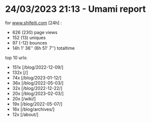 # 24/03/2023 21:13 - Umami report
for www.shifeiti.com [24h] :

 - 626 (230) page views
 - 152 (13) uniques
 - 97 (-12) bounces
 - 14h 1' 36'' (6h 51' 7'') totaltime


top 10 urls:
 - 151x [/blog/2022-12-09/]
 - 132x [/]
 - 74x [/blog/2023-01-12/]
 - 36x [/blog/2022-05-03/]
 - 32x [/blog/2022-12-22/]
 - 20x [/blog/2023-02-03/]
 - 20x [/wiki/]
 - 19x [/blog/2022-05-07/]
 - 16x [/blog/archives/]
 - 12x [/about/]


